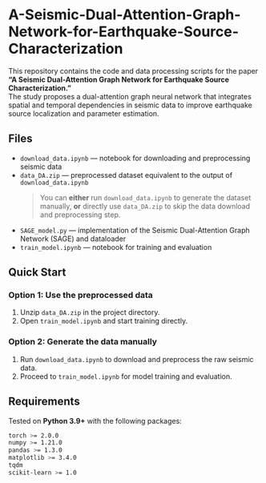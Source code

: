 # A-Seismic-Dual-Attention-Graph-Network-for-Earthquake-Source-Characterization

This repository contains the code and data processing scripts for the paper **“A Seismic Dual-Attention Graph Network for Earthquake Source Characterization.”**  
The study proposes a dual-attention graph neural network that integrates spatial and temporal dependencies in seismic data to improve earthquake source localization and parameter estimation.

## Files

- `download_data.ipynb` — notebook for downloading and preprocessing seismic data  
- `data_DA.zip` — preprocessed dataset equivalent to the output of `download_data.ipynb`  
  > You can **either** run `download_data.ipynb` to generate the dataset manually, **or** directly use `data_DA.zip` to skip the data download and preprocessing step.
- `SAGE_model.py` — implementation of the Seismic Dual-Attention Graph Network (SAGE) and dataloader  
- `train_model.ipynb` — notebook for training and evaluation  

## Quick Start

### Option 1: Use the preprocessed data
1. Unzip `data_DA.zip` in the project directory.  
2. Open `train_model.ipynb` and start training directly.

### Option 2: Generate the data manually
1. Run `download_data.ipynb` to download and preprocess the raw seismic data.  
2. Proceed to `train_model.ipynb` for model training and evaluation.

## Requirements

Tested on **Python 3.9+** with the following packages:

```bash
torch >= 2.0.0
numpy >= 1.21.0
pandas >= 1.3.0
matplotlib >= 3.4.0
tqdm
scikit-learn >= 1.0
